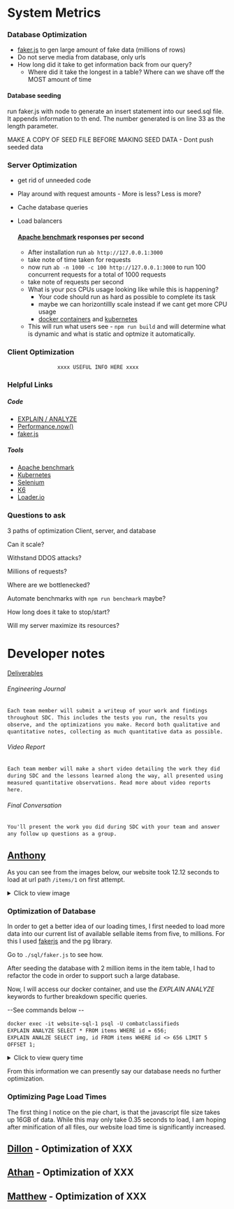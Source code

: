 # System Metrics

### Database Optimization

- [faker.js](https://fakerjs.dev/) to gen large amount of fake data (millions of rows)
- Do not serve media from database, only urls
- How long did it take to get information back from our query?
  - Where did it take the longest in a table? Where can we shave off the MOST amount of time

#### Database seeding

run faker.js with node to generate an insert statement into our seed.sql file. It appends information to th end. The number generated is on line 33 as the length parameter.

MAKE A COPY OF SEED FILE BEFORE MAKING SEED DATA - Dont push seeded data

### Server Optimization

- get rid of unneeded code
- Play around with request amounts - More is less? Less is more?
- Cache database queries
- Load balancers

  #### [Apache benchmark](https://httpd.apache.org/docs/2.4/programs/ab.html) responses per second

  - After installation run `ab http://127.0.0.1:3000`
  - take note of time taken for requests
  - now run `ab -n 1000 -c 100 http://127.0.0.1:3000` to run 100 concurrent requests for a total of 1000 requests
  - take note of requests per second
  - What is your pcs CPUs usage looking like while this is happening?
    - Your code should run as hard as possible to complete its task
    - maybe we can horizontillly scale instead if we cant get more CPU usage
    - [docker containers](https://www.squash.io/how-to-improve-docker-container-performance/) and [kubernetes](https://kubernetes.io/)
  - This will run what users see - `npm run build` and will determine what is dynamic and what is static and optmize it automatically.

### Client Optimization

                    xxxx USEFUL INFO HERE xxxx

### Helpful Links

##### Code

- [EXPLAIN / ANALYZE](https://www.postgresql.org/docs/current/sql-explain.html)
- [Performance.now()](https://developer.mozilla.org/en-US/docs/Web/API/Performance/now)
- [faker.js](https://fakerjs.dev/)

##### Tools

- [Apache benchmark](https://httpd.apache.org/docs/2.4/programs/ab.html)
- [Kubernetes](https://kubernetes.io/)
- [Selenium](https://www.selenium.dev/documentation/webdriver/)
- [K6](https://k6.io/)
- [Loader.io](https://loader.io/)

### Questions to ask

3 paths of optimization Client, server, and database

Can it scale?

Withstand DDOS attacks?

Millions of requests?

Where are we bottlenecked?

Automate benchmarks with `npm run benchmark` maybe?

How long does it take to stop/start?

Will my server maximize its resources?

# Developer notes

[Deliverables](https://learn-2.galvanize.com/cohorts/3986/blocks/998/content_files/System%20Design%20Capstone/01-introduction-to-system-design-capstone.md)

###### Engineering Journal

    Each team member will submit a writeup of your work and findings throughout SDC. This includes the tests you run, the results you observe, and the optimizations you make. Record both qualitative and quantitative notes, collecting as much quantitative data as possible.

###### Video Report

    Each team member will make a short video detailing the work they did during SDC and the lessons learned along the way, all presented using measured quantitative observations. Read more about video reports here.

###### Final Conversation

    You'll present the work you did during SDC with your team and answer any follow up questions as a group.

## [Anthony](https://github.com/anthonymeadows) 

As you can see from the images below, our website took 12.12 seconds to load at url path `/items/1` on first attempt.

<details>
<summary>Click to view image</summary>

![Image 1](pageload.png)
</details>

### Optimization of Database
In order to get a better idea of our loading times, I first needed to load more data into our current list of available sellable items from five, to millions.
For this I used [fakerjs](https://fakerjs.dev/) and the pg library.

Go to `./sql/faker.js` to see how.

After seeding the database with 2 million items in the item table, I had to refactor the code in order to support such a large database.

Now, I will access our docker container, and use the *EXPLAIN* *ANALYZE* keywords to further breakdown specific queries.  

--See commands below --

```
docker exec -it website-sql-1 psql -U combatclassifieds
EXPLAIN ANALYZE SELECT * FROM items WHERE id = 656;
EXPLAIN ANALZE SELECT img, id FROM items WHERE id <> 656 LIMIT 5 OFFSET 1;
```

<details>
<summary>Click to view query time</summary>

![Image 1](item646query.png)
![Image 1](suggested_items_loading.png)
</details>

From this information we can presently say our database needs no further optimization. 


### Optimizing Page Load Times

The first thing I notice on the pie chart, is that the javascript file size takes up 16GB of data. While this may only take 0.35 seconds to load, I am hoping after minification of all files, our website load time is significantly increased.

## [Dillon]() - Optimization of XXX

## [Athan]() - Optimization of XXX

## [Matthew]() - Optimization of XXX
